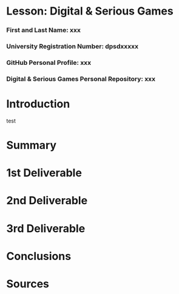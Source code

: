 # Lesson: Digital & Serious Games

### First and Last Name: xxx
### University Registration Number: dpsdxxxxx
### GitHub Personal Profile: xxx
### Digital & Serious Games Personal Repository: xxx

# Introduction

test

# Summary


# 1st Deliverable


# 2nd Deliverable


# 3rd Deliverable 


# Conclusions


# Sources

